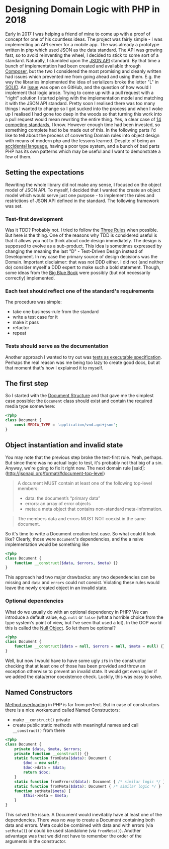 # Designing Domain Logic with PHP in 2018

Early in 2017 I was helping a friend of mine to come up with a proof of concept for one of
his countless ideas. The project was fairly simple - I was implementing an API server for a mobile app.
The was already a prototype written in php which used JSON as the data standard. The API was growing fast, so 
to avoid reinventing the wheel, I decided to stick to some sort of a standard. Naturally, I stumbled upon the
[JSON API](http://jsonapi.org/) standard. By that time a bunch of implementation had been created and available through
[Composer](https://packagist.org/), but the two I considered the most promising and cleanly written had issues
which prevented me from going ahead and using them. E.g. the way the libraries implemented the idea of serializers broke 
the letter "L" in [SOLID](https://en.wikipedia.org/wiki/SOLID_(object-oriented_design)). 
An [issue](https://github.com/tobscure/json-api/issues/115) was open on GitHub,
and the question of how would I implement that logic arose. Trying to come up with a pull request with a "right" solution
I started plying with the implementation model and matching it with the JSON API standard. Pretty soon I realised
there was too many things I wanted to change so I got sucked into the process and when I woke up I realised I had gone
too deep in the woods so that turning this work into a pull request would mean rewriting the entire thing. Yes, a clear
case of [14 competing standards](https://xkcd.com/927/), I know. However enough time had been invested, so something complete
had to be made out of this. In the following parts I'd like to tell about the process of converting Domain rules
into object design with means of modern php and the lessons learned. Despite of being an
[accidental language](https://motherboard.vice.com/en_us/article/pgkbey/know-your-language-the-wither-of-php), having
a poor type system, and a bunch of bad parts PHP has its own patterns which may be useful and I want to demonstrate 
a few of them.

## Setting the expectations
Rewriting the whole library did not make any sense, I focused on the object model of JSON API. To myself, I decided that
I wanted the create an object model which would serve just one purpose - to implement the rules and restrictions of JSON API
defined in the standard. The following framework was set.

### Test-first development
Was it TDD? Probably not. I tried to follow the [Three Rules](http://butunclebob.com/ArticleS.UncleBob.TheThreeRulesOfTdd) 
when possible. But here is the thing. One of the reasons why TDD is considered useful is that it allows you not to think
about code design immediately. The design is supposed to evolve as a sub-product. This idea is sometimes expressed by
changing the meaning the last "D" - Test-Driven Design instead of Development. In my case the primary source of design
decisions was the Domain. Important disclaimer: that was not DDD either. I did not (and neither do) consider myself a
DDD expert to make such a bold statement. Though, some ideas from the [Big Blue Book](https://domainlanguage.com/ddd/)
were possibly (but not necessarily correctly) implemented.

### Each test should reflect one of the standard's requirements
The procedure was simple: 
- take one business-rule from the standard
- write a test case for it
- make it pass
- refactor
- repeat

### Tests should serve as the documentation
Another approach I wanted to try out was 
[tests as executable specification](http://agiledata.org/essays/tdd.html#Documentation). Perhaps the real reason was
me being too lazy to create good docs, but at that moment that's how I explained it to myself.

## The first step
So I started with the [Document Structure](http://jsonapi.org/format/#document-structure) and that gave me the simplest
case possible: the `Document` class should exist and contain the required media type somewhere:
```php
<?php
class Document {
    const MEDIA_TYPE = 'application/vnd.api+json';
}
```

## Object instantiation and invalid state
You may note that the previous step broke the test-first rule. Yeah, perhaps. But since there was no actual logic to test,
it's probably not that big of a sin. Anyway, we're going to fix it right now. The next domain rule [said]:(http://jsonapi.org/format/#document-top-level)
> A document MUST contain at least one of the following top-level members:
> - data: the document’s “primary data”
> - errors: an array of error objects
> - meta: a meta object that contains non-standard meta-information.

> The members data and errors MUST NOT coexist in the same document.

So it's time to write a Document creation test case. So what could it look like? Clearly, those were `Document`'s 
dependencies, and the a naive implementation would be something like
```php
<?php
class Document {
    function __construct($data, $errors, $meta) {}
}
```

This approach had two major drawbacks: any two dependencies can be missing and `data` and `errors` could not coexist.
Violating these rules would leave the newly created object in an invalid state.
### Optional dependencies
What do we usually do with an optional dependency in PHP? We can introduce a default value, e.g. `null` or `false`
(what a horrible choice from the type system's point of view, but I've seen that used a lot).
In the OOP world this is called the [Null Object](https://sourcemaking.com/design_patterns/null_object). So let them
be optional?
```php
<?php
class Document {
    function __construct($data = null, $errors = null, $meta = null) {}
}
```
Well, but now I would have to have some ugly `if`s in the constructor checking that at least one of those has been
provided and throw an exception otherwise to prevent an invalid state. It would get even uglier if we added the 
data/error coexistence check. Luckily, this was easy to solve.

## Named Constructors
[Method overloading](https://en.wikipedia.org/wiki/Function_overloading) in PHP is far from perfect. But in case of
constructors there is a nice workaround called Named Constructors:
- make `__construct()` private
- create public static methods with meaningful names and call `__construct()` from there

```php
<?php
class Document {
    private $data, $meta, $errors;
    private function __construct() {}
    static function fromData($data): Document {
        $doc = new self;
        $doc->data = $data;
        return $doc;
    }
    static function fromErrors($data): Document { /* similar logic */ }
    static function fromMeta($data): Document { /* similar logic */ }
    function setMeta($meta) {
        $this->meta = $meta;
    }
}
```

This solved the issue. A Document would inevitably have at least one of the dependencies. There was no way to create a 
Document containing both data and errors. Meta could be combined with data and with errors (via `setMeta()`) or could 
be used standalone (via `fromMeta()`). Another advantage was that we did not have to remember the order of the arguments
in the constructor.



